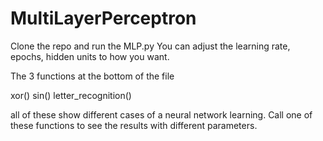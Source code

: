 # MultiLayerPerceptron

Clone the repo and run the MLP.py
You can adjust the learning rate, epochs, hidden units to how you want.

The 3 functions at the bottom of the file

xor()
sin()
letter_recognition() 

all of these show different cases of a neural network learning.
Call one of these functions to see the results with different parameters.
